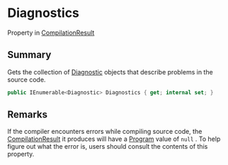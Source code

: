 # Diagnostics

Property in [CompilationResult](yarn.compiler.compilationresult.md)

## Summary

Gets the collection of [Diagnostic](yarn.compiler.diagnostic.md) objects that describe problems in the source code.

```csharp
public IEnumerable<Diagnostic> Diagnostics { get; internal set; }
```

## Remarks

If the compiler encounters errors while compiling source code, the [CompilationResult](yarn.compiler.compilationresult.md) it produces will have a [Program](yarn.compiler.compilationresult.program.md) value of `null` . To help figure out what the error is, users should consult the contents of this property.
